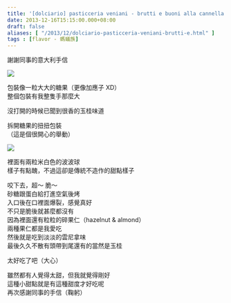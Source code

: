 ```yaml
---
title: '[dolciario] pasticceria veniani - brutti e buoni alla cannella'
date: 2013-12-16T15:15:00.000+08:00
draft: false
aliases: [ "/2013/12/dolciario-pasticceria-veniani-brutti-e.html" ]
tags : [flavor - 螞蟻族]
---
```


謝謝同事的意大利手信  

[![](https://2.bp.blogspot.com/-BPobpp3FV4A/XCiIAaqzQiI/AAAAAAAADNM/EEKFpINKoYMVOnpBgMisD8b829KdCUiRQCLcBGAs/s640/55.jpg)](https://2.bp.blogspot.com/-BPobpp3FV4A/XCiIAaqzQiI/AAAAAAAADNM/EEKFpINKoYMVOnpBgMisD8b829KdCUiRQCLcBGAs/s1600/55.jpg)

包裝像一粒大大的糖果（更像加應子 XD）  
整個包裝有我整隻手那麼大  
  
沒打開的時候已聞到很香的玉桂味道  
  
拆開糖果的扭扭包裝  
（這是個很開心的舉動）  

[![](https://2.bp.blogspot.com/-Tl5NU31vnrk/XCiIFhqxsWI/AAAAAAAADNQ/jYWMlq8iqwkV3wvq9IsG-sLMHy5UaIRfACLcBGAs/s640/56.jpg)](https://2.bp.blogspot.com/-Tl5NU31vnrk/XCiIFhqxsWI/AAAAAAAADNQ/jYWMlq8iqwkV3wvq9IsG-sLMHy5UaIRfACLcBGAs/s1600/56.jpg)

裡面有兩粒米白色的波波球  
樣子有點醜，不過這卻是傳統不造作的甜點樣子  
  
咬下去，超～ 脆～  
砂糖跟蛋白給打進空氣後烤  
入口後在口裡面爆裂，感覺真好  
不只是脆後就甚麼都沒有  
因為裡面還有粒粒的碎果仁（hazelnut & almond）  
兩種果仁都是我愛吃  
然後就是吃到淡淡的雲尼拿味  
最後久久不散有頭帶到尾還有的當然是玉桂  
  
  
太好吃了吧（大心）  
  
  
雖然都有人覺得太甜，但我就覺得剛好  
這種小甜點就是有這種甜度才好吃呢  
再次感謝同事的手信（鞠躬）